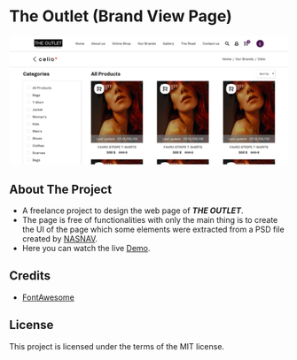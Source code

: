 # The Outlet (Brand View Page)

<img src="img/the-outlet-brand-view.PNG" alt="The Outlet Brand View Page">

## About The Project
* A freelance project to design the web page of ***THE OUTLET***.
* The page is free of functionalities with only the main thing is to create the UI of the page which some elements were extracted from a PSD file created by [NASNAV](https://www.nasnav.com/).
* Here you can watch the live [Demo](https://malakjoseph.github.io/outlet-pages-brand-view/).

## Credits
* [FontAwesome](https://fontawesome.com/)

## License
This project is licensed under the terms of the MIT license.